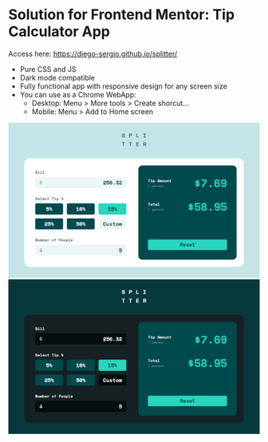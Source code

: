 # Solution for Frontend Mentor: Tip Calculator App

Access here: https://diego-sergio.github.io/splitter/

- Pure CSS and JS
- Dark mode compatible
- Fully functional app with responsive design for any screen size
- You can use as a Chrome WebApp:
    - Desktop: Menu > More tools > Create shorcut...
    - Mobile: Menu > Add to Home screen

![Splitter Light ](./images/preview-light.jpg)
![Splitter Dark](./images/preview-dark.jpg)

